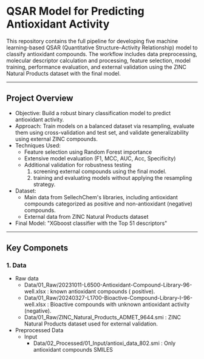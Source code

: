 # QSAR Model for Predicting Antioxidant Activity

This repository contains the full pipeline for developing five machine learning-based QSAR (Quantitative Structure–Activity Relationship) model to classify antioxidant compounds. The workflow includes data preprocessing, molecular descriptor calculation and processing, feature selection, model training, performance evaluation, and external validation using the ZINC Natural Products dataset with the final model.

---
##  Project Overview
- Objective: Build a robust binary classification model to predict antioxidant activity.
- Approach: Train models on a balanced dataset via resampling, evaluate them using cross-validation and test set, and validate generalizability using external ZINC compounds.
- Techniques Used:
  - Feature selection using Random Forest importance
  - Extensive model evaluation (F1, MCC, AUC, Acc, Specificity)
  - Additional validation for robustness testing
    1. screening external compounds using the final model.
    2. training and evaluating models without applying the resampling strategy.
- Dataset:
  - Main data from SellechChem's libraries, including antioxidant compounds categorized as positive and non-antioxidant (negative) compounds.
  - External data from ZINC Natural Products dataset
- Final Model: "XGboost classifier with the Top 51 descriptors"  
---

## Key Componets
### 1. Data
   - Raw data
       - Data/01_Raw/20231011-L6500-Antioxidant-Compound-Library-96-well.xlsx : known antioxidant compounds ( positive).
       - Data/01_Raw/20240327-L1700-Bioactive-Compound-Library-I-96-well.xlsx : Bioactive compounds with unknown antioxidant activity (negative).
       - Data/01_Raw/ZINC_Natural_Products_ADMET_9644.smi : ZINC Natural Products dataset used for external validation.
   - Preprocessed Data
       - Input
         - Data/02_Processed/01_Input/antioxi_data_802.smi : Only antioxidant compounds SMILES
